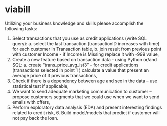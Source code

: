 # viabill


Utilizing your business knowledge and skills please accomplish the following tasks:  
1. Select transactions that you use as credit applications (write SQL query): 
a. select the last transaction (transactionID increases with time) for each customer in  Transaction table, 
b. join result from previous point with customer Income - if Income is Missing replace it  with -999 value,  
2. Create a new feature based on transaction data - using Python or/and SQL: a. create “trans_price_avg_lst3” – for credit applications (transactions selected in point 1 ) calculate a value that present an average price of 3 previous transactions,  
3. Check if there is a dependency between age and sex in the data – use statistical test if  applicable, 
4. We want to send adequate marketing communication to customer – propose customers  segments that we could use when we want to send emails with offers, 
5. Perform exploratory data analysis (EDA) and present interesting findings related to credit risk, 6. Build model/models that predict if customer will not pay back the loan.  
